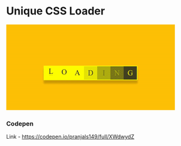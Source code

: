 # Unique CSS Loader

![](https://github.com/pranjals149/CSS-Arts/blob/master/Unique%20CSS%20Loader/Unique%20Loader.gif)

### Codepen

Link - https://codepen.io/pranjals149/full/XWdwydZ
